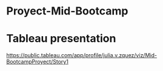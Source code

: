 # Proyect-Mid-Bootcamp

<h1>Tableau presentation</h1>

https://public.tableau.com/app/profile/julia.v.zquez/viz/Mid-BootcampProyect/Story1

